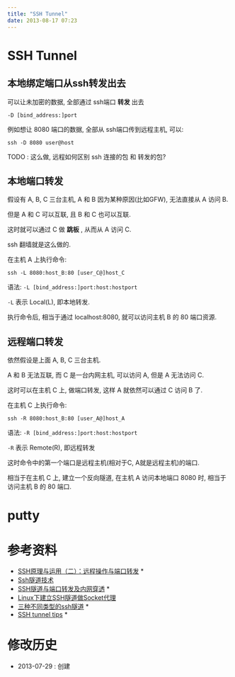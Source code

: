 ```yaml
---
title: "SSH Tunnel"
date: 2013-08-17 07:23
---
```



# SSH Tunnel #


## 本地绑定端口从ssh转发出去 #

可以让未加密的数据, 全部通过 ssh端口 **转发** 出去

`-D [bind_address:]port`

例如想让 8080 端口的数据, 全部从 ssh端口传到远程主机, 可以:

	ssh -D 8080 user@host

TODO : 这么做, 远程如何区别 ssh 连接的包 和 转发的包?

## 本地端口转发 ##

假设有 A, B, C 三台主机, A 和 B 因为某种原因(比如GFW), 无法直接从 A 访问 B.

但是 A 和 C 可以互联, 且 B 和 C 也可以互联.

这时就可以通过 C 做 **跳板** , 从而从 A 访问 C.

ssh 翻墙就是这么做的.

在主机 A 上执行命令:

	ssh -L 8080:host_B:80 [user_C@]host_C

语法: `-L [bind_address:]port:host:hostport`

`-L` 表示 Local(L), 即本地转发.

执行命令后, 相当于通过 localhost:8080, 就可以访问主机 B 的 80 端口资源.

## 远程端口转发 ##

依然假设是上面 A, B, C 三台主机.

A 和 B 无法互联, 而 C 是一台内网主机, 可以访问 A, 但是 A 无法访问 C.

这时可以在主机 C 上, 做端口转发, 这样 A 就依然可以通过 C 访问 B 了.

在主机 C 上执行命令:

	ssh -R 8080:host_B:80 [user_A@]host_A

语法: `-R [bind_address:]port:host:hostport`

`-R` 表示 Remote(R), 即远程转发

这时命令中的第一个端口是远程主机(相对于C, A就是远程主机)的端口.

相当于在主机 C 上, 建立一个反向隧道, 在主机 A 访问本地端口 8080 时, 相当于访问主机 B 的 80 端口.

# putty #

# 参考资料 #

* [SSH原理与运用（二）：远程操作与端口转发](http://www.ruanyifeng.com/blog/2011/12/ssh_port_forwarding.html) *
* [Ssh隧道技术](http://emmoblin.github.io/blog/2013/02/19/ssh-tunnel/)
* [SSH隧道与端口转发及内网穿透](http://blog.creke.net/722.html) *
* [Linux下建立SSH隧道做Socket代理](http://gnailuy.com/2011/08/02/linux%E4%B8%8B%E5%BB%BA%E7%AB%8Bssh%E9%9A%A7%E9%81%93%E5%81%9Asocket%E4%BB%A3%E7%90%86/)
* [三种不同类型的ssh隧道](http://codelife.me/blog/2012/12/09/three-types-of-ssh-turneling/) *
* [SSH tunnel tips](http://blog.pluskid.org/?p=369) *

# 修改历史 #

* 2013-07-29 : 创建
